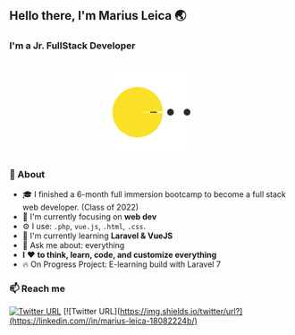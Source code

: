 ## Hello there, I'm Marius Leica 🌏
### I'm a Jr. FullStack Developer
<div align="center">
	<br>
	<img src="https://raw.githubusercontent.com/Aniket965/Aniket965/master/pacman.svg?sanitize=true" width="150" height="150">
</div>

### 🚀 About
- 🎓 I finished a 6-month full immersion bootcamp to become a full stack web developer. (Class of 2022)  
- 👀 I'm currently focusing on **web dev**
- ⚙️ I use: `.php`, `vue.js`, `.html`, `.css`.
- 🔭 I'm currently learning **Laravel & VueJS**
- 💬 Ask me about: everything
- **I** ❤️ **to think, learn, code, and customize everything**
- 🔥 On Progress Project: E-learning build with Laravel 7 

### 📫 Reach me
[![Twitter URL](https://img.shields.io/twitter/url?label=email&logo=gmail&style=social&url=http%3A%2F%2Fmailto%3Acontact.mariusleica%40gmail.com)](mailto:mariusleica@gmail.com)
[![Twitter URL](https://img.shields.io/twitter/url?](https://linkedin.com//in/marius-leica-18082224b/)






